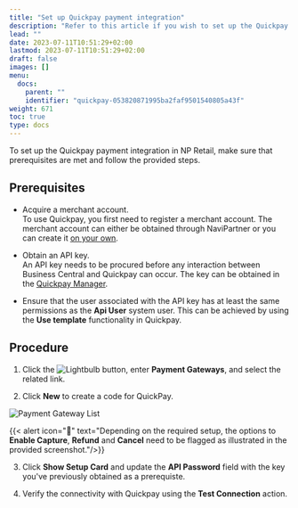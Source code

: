 ```yaml
---
title: "Set up Quickpay payment integration"
description: "Refer to this article if you wish to set up the Quickpay payment integration in NP Retail."
lead: ""
date: 2023-07-11T10:51:29+02:00
lastmod: 2023-07-11T10:51:29+02:00
draft: false
images: []
menu:
  docs:
    parent: ""
    identifier: "quickpay-053820871995ba2faf9501540805a43f"
weight: 671
toc: true
type: docs
---
```


To set up the Quickpay payment integration in NP Retail, make sure that prerequisites are met and follow the provided steps.

## Prerequisites
 
- Acquire a merchant account.       
    To use Quickpay, you first need to register a merchant account. The merchant account can either be obtained through NaviPartner or you can create it [<ins>on your own<ins>](https://quickpay.net/helpdesk/create-quickpay-account/).

- Obtain an API key.    
    An API key needs to be procured before any interaction between Business Central and Quickpay can occur. The key can be obtained in the [<ins>Quickpay Manager<ins>](https://quickpay.net/helpdesk/integration-setup/).

- Ensure that the user associated with the API key has at least the same permissions as the **Api User** system user. This can be achieved by using the **Use template** functionality in Quickpay.
 
## Procedure

1. Click the ![Lightbulb](Lightbulb_icon.PNG) button, enter **Payment Gateways**, and select the related link.

2. Click **New** to create a code for QuickPay.      

  ![Payment Gateway List](bambora_integration_list.PNG)   

  {{< alert icon="📝" text="Depending on the required setup, the options to <b>Enable Capture</b>, <b>Refund</b> and <b>Cancel</b> need to be flagged as illustrated in the provided screenshot."/>}}


3. Click **Show Setup Card** and update the **API Password** field with the key you've previously obtained as a prerequiste.

4. Verify the connectivity with Quickpay using the **Test Connection** action.